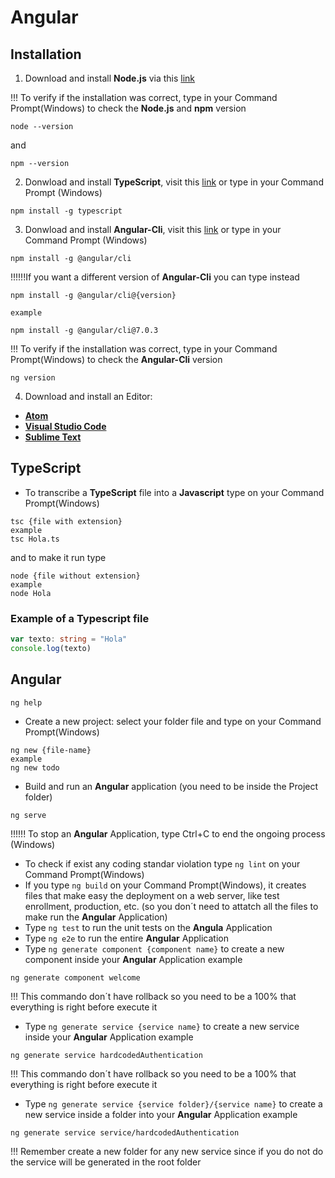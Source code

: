 # Angular 
## Installation
1. Download and install **Node.js** via this [link](https://nodejs.org/es/download/)

!!! To verify if the installation was correct, type in your Command Prompt(Windows) to check the **Node.js**  and **npm** version

``` 
node --version
```
and
``` 
npm --version
```
2. Donwload and install **TypeScript**, visit this [link](https://www.typescriptlang.org/) or type in your Command Prompt (Windows)

``` 
npm install -g typescript
```
3. Donwload and install **Angular-Cli**, visit this [link](https://cli.angular.io/) or type in your Command Prompt (Windows)

``` 
npm install -g @angular/cli
```
!!!!!!If you want a different version of **Angular-Cli** you can type instead
``` 
npm install -g @angular/cli@{version}

example

npm install -g @angular/cli@7.0.3
```

!!! To verify if the installation was correct, type in your Command Prompt(Windows) to check the **Angular-Cli** version

``` 
ng version
```
4. Download and install an Editor:
- __[Atom](https://atom.io/)__
- __[Visual Studio Code](https://code.visualstudio.com/docs)__
- __[Sublime Text](https://www.sublimetext.com)__

## TypeScript 
- To transcribe a **TypeScript** file into a **Javascript** type on your Command Prompt(Windows)
``` 
tsc {file with extension}
example
tsc Hola.ts
```
and to make it run type
``` 
node {file without extension}
example
node Hola
```
### Example of a Typescript file
``` ts
var texto: string = "Hola"
console.log(texto)
```
## Angular 
``` 
ng help
```
- Create a new project: select your folder file and type on your Command Prompt(Windows)
``` 
ng new {file-name}
example
ng new todo
```
- Build and run an **Angular** application (you need to be inside the Project folder)
``` 
ng serve
```
!!!!!! To stop an **Angular** Application, type Ctrl+C to end the ongoing process (Windows)

- To check if exist any coding standar violation type `ng lint` on your Command Prompt(Windows)
- If you type `ng build` on your Command Prompt(Windows), it creates files that make easy the deployment on a web server, like test enrollment, production, etc. (so you don´t need to attatch all the files to make run the **Angular** Application)
- Type `ng test` to run the unit tests on the **Angula** Application
- Type `ng e2e` to run the entire **Angular** Application
- Type `ng generate component {component name}` to create a new component inside your **Angular** Application
example
``` 
ng generate component welcome 
```
!!! This commando don´t have rollback so you need to be a 100% that everything is right before execute it 
- Type `ng generate service {service name}` to create a new service inside your **Angular** Application
example
``` 
ng generate service hardcodedAuthentication 
```
!!! This commando don´t have rollback so you need to be a 100% that everything is right before execute it 
- Type `ng generate service {service folder}/{service name}` to create a new service inside a folder into your **Angular** Application
example
``` 
ng generate service service/hardcodedAuthentication 
```
!!! Remember create a new folder for any new service since if you do not do the service will be generated in the root folder